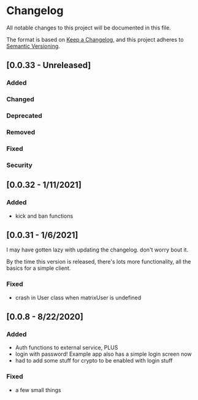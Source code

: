 # Changelog

All notable changes to this project will be documented in this file.

The format is based on [Keep a Changelog](https://keepachangelog.com/en/1.0.0/),
and this project adheres to [Semantic Versioning](https://semver.org/spec/v2.0.0.html).

## [0.0.33 - Unreleased]

### Added
### Changed

### Deprecated

### Removed

### Fixed

### Security

## [0.0.32 - 1/11/2021]

### Added
- kick and ban functions

## [0.0.31 - 1/6/2021]

I may have gotten lazy with updating the changelog. don't worry bout it.

By the time this version is released, there's lots more functionality, all the basics for a simple client.
### Fixed
- crash in User class when matrixUser is undefined

## [0.0.8 - 8/22/2020]

### Added

- Auth functions to external service, PLUS
- login with password! Example app also has a simple login screen now
- had to add some stuff for crypto to be enabled with login stuff

### Fixed

- a few small things
